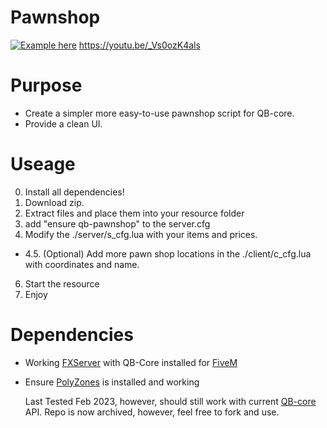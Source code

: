 # Pawnshop

[![Example here](https://img.youtube.com/vi/_Vs0ozK4als/maxresdefault.jpg)](https://youtu.be/_Vs0ozK4als)
https://youtu.be/_Vs0ozK4als

# Purpose
- Create a simpler more easy-to-use pawnshop script for QB-core.
- Provide a clean UI.

# Useage
0. Install all dependencies!
1. Download zip.
2. Extract files and place them into your resource folder
3. add "ensure qb-pawnshop" to the server.cfg
4. Modify the ./server/s_cfg.lua with your items and prices.
- 4.5. (Optional) Add more pawn shop locations in the ./client/c_cfg.lua with coordinates and name. 
6. Start the resource
7. Enjoy

# Dependencies 
- Working [FXServer](https://docs.fivem.net/docs/server-manual/setting-up-a-server/) with QB-Core installed for [FiveM](https://fivem.net/)
- Ensure [PolyZones](https://github.com/mkafrin/PolyZone) is installed and working

  Last Tested Feb 2023, however, should still work with current [QB-core](https://github.com/qbcore-framework/qb-core) API. Repo is now archived, however, feel free to fork and use.
